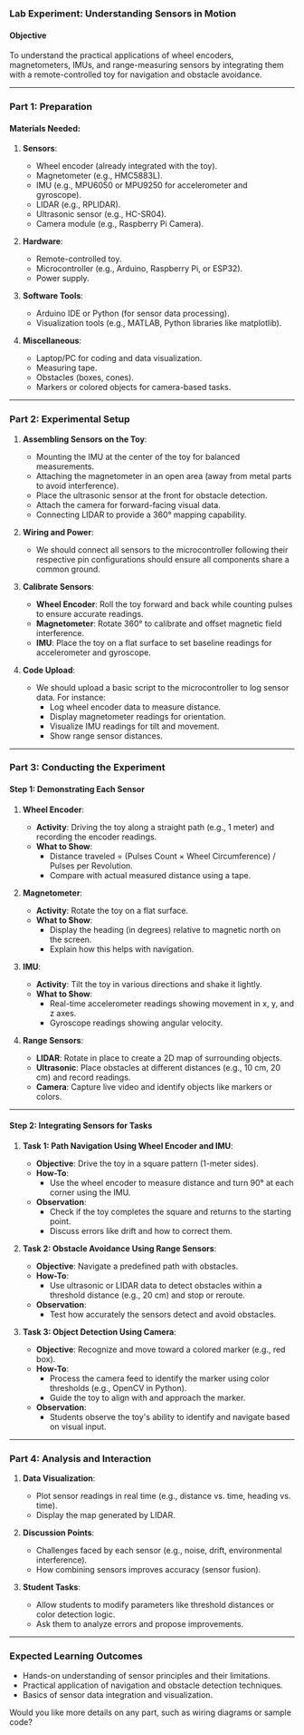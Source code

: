 ### **Lab Experiment: Understanding Sensors in Motion**

#### **Objective**
To understand the practical applications of wheel encoders, magnetometers, IMUs, and range-measuring sensors by integrating them with a remote-controlled toy for navigation and obstacle avoidance.

---

### **Part 1: Preparation**

#### **Materials Needed**:
1. **Sensors**:  
   - Wheel encoder (already integrated with the toy).  
   - Magnetometer (e.g., HMC5883L).  
   - IMU (e.g., MPU6050 or MPU9250 for accelerometer and gyroscope).  
   - LIDAR (e.g., RPLIDAR).  
   - Ultrasonic sensor (e.g., HC-SR04).  
   - Camera module (e.g., Raspberry Pi Camera).  

2. **Hardware**:  
   - Remote-controlled toy.  
   - Microcontroller (e.g., Arduino, Raspberry Pi, or ESP32).  
   - Power supply.  

3. **Software Tools**:  
   - Arduino IDE or Python (for sensor data processing).  
   - Visualization tools (e.g., MATLAB, Python libraries like matplotlib).  

4. **Miscellaneous**:  
   - Laptop/PC for coding and data visualization.  
   - Measuring tape.  
   - Obstacles (boxes, cones).  
   - Markers or colored objects for camera-based tasks.  

---

### **Part 2: Experimental Setup**

1. **Assembling Sensors on the Toy**:
   - Mounting the IMU at the center of the toy for balanced measurements.
   - Attaching the magnetometer in an open area (away from metal parts to avoid interference).
   - Place the ultrasonic sensor at the front for obstacle detection.
   - Attach the camera for forward-facing visual data.
   - Connecting LIDAR to provide a 360° mapping capability.

2. **Wiring and Power**:
   - We should connect all sensors to the microcontroller following their respective pin configurations should ensure all components share a common ground.

3. **Calibrate Sensors**:
   - **Wheel Encoder**: Roll the toy forward and back while counting pulses to ensure accurate readings.
   - **Magnetometer**: Rotate 360° to calibrate and offset magnetic field interference.
   - **IMU**: Place the toy on a flat surface to set baseline readings for accelerometer and gyroscope.

4. **Code Upload**:
   - We should upload a basic script to the microcontroller to log sensor data. For instance:
     - Log wheel encoder data to measure distance.
     - Display magnetometer readings for orientation.
     - Visualize IMU readings for tilt and movement.
     - Show range sensor distances.

---

### **Part 3: Conducting the Experiment**

#### **Step 1: Demonstrating Each Sensor**  

1. **Wheel Encoder**:  
   - **Activity**: Driving the toy along a straight path (e.g., 1 meter) and recording the encoder readings.  
   - **What to Show**:  
     - Distance traveled = (Pulses Count × Wheel Circumference) / Pulses per Revolution.  
     - Compare with actual measured distance using a tape.  

2. **Magnetometer**:  
   - **Activity**: Rotate the toy on a flat surface.  
   - **What to Show**:  
     - Display the heading (in degrees) relative to magnetic north on the screen.  
     - Explain how this helps with navigation.  

3. **IMU**:  
   - **Activity**: Tilt the toy in various directions and shake it lightly.  
   - **What to Show**:  
     - Real-time accelerometer readings showing movement in x, y, and z axes.  
     - Gyroscope readings showing angular velocity.  

4. **Range Sensors**:  
   - **LIDAR**: Rotate in place to create a 2D map of surrounding objects.  
   - **Ultrasonic**: Place obstacles at different distances (e.g., 10 cm, 20 cm) and record readings.  
   - **Camera**: Capture live video and identify objects like markers or colors.  

---

#### **Step 2: Integrating Sensors for Tasks**

1. **Task 1: Path Navigation Using Wheel Encoder and IMU**:  
   - **Objective**: Drive the toy in a square pattern (1-meter sides).  
   - **How-To**:  
     - Use the wheel encoder to measure distance and turn 90° at each corner using the IMU.  
   - **Observation**:  
     - Check if the toy completes the square and returns to the starting point.  
     - Discuss errors like drift and how to correct them.  

2. **Task 2: Obstacle Avoidance Using Range Sensors**:  
   - **Objective**: Navigate a predefined path with obstacles.  
   - **How-To**:  
     - Use ultrasonic or LIDAR data to detect obstacles within a threshold distance (e.g., 20 cm) and stop or reroute.  
   - **Observation**:  
     - Test how accurately the sensors detect and avoid obstacles.  

3. **Task 3: Object Detection Using Camera**:  
   - **Objective**: Recognize and move toward a colored marker (e.g., red box).  
   - **How-To**:  
     - Process the camera feed to identify the marker using color thresholds (e.g., OpenCV in Python).  
     - Guide the toy to align with and approach the marker.  
   - **Observation**:  
     - Students observe the toy's ability to identify and navigate based on visual input.  

---

### **Part 4: Analysis and Interaction**

1. **Data Visualization**:  
   - Plot sensor readings in real time (e.g., distance vs. time, heading vs. time).  
   - Display the map generated by LIDAR.  

2. **Discussion Points**:  
   - Challenges faced by each sensor (e.g., noise, drift, environmental interference).  
   - How combining sensors improves accuracy (sensor fusion).  

3. **Student Tasks**:  
   - Allow students to modify parameters like threshold distances or color detection logic.  
   - Ask them to analyze errors and propose improvements.  

---

### **Expected Learning Outcomes**

- Hands-on understanding of sensor principles and their limitations.  
- Practical application of navigation and obstacle detection techniques.  
- Basics of sensor data integration and visualization.  

Would you like more details on any part, such as wiring diagrams or sample code?
